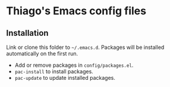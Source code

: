 # Thiago's Emacs config files

## Installation

Link or clone this folder to `~/.emacs.d`. Packages will be installed automatically on the first run.

- Add or remove packages in `config/packages.el`.
- `pac-install` to install packages.
- `pac-update` to update installed packages.
